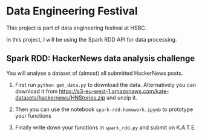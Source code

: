 # Data Engineering Festival
This project is part of data engineering festival at HSBC. 

In this project, I will be using the Spark RDD API for data processing.

## Spark RDD: HackerNews data analysis challenge

You will analyse a dataset of (almost) all submitted HackerNews posts. 

1) First run `python get_data.py` to download the data. Alternatively you can download it from https://s3-eu-west-1.amazonaws.com/kate-datasets/hackernews/HNStories.zip and unzip it.

2) Then you can use the notebook `spark-rdd-homework.ipynb` to prototype your functions
3) Finally write down your functions in `spark_rdd.py` and submit on K.A.T.E.